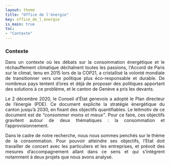 ```yaml
---
layout: theme
title: "Office de l'énergie"
key: office_de_l_énergie
is_main: true
toc:
- "Contexte"
---
```


### Contexte
<div align="justify"><p>Dans un contexte où les débats sur la consommation énergétique et le réchauffement climatique déchaînent toutes les passions, l'Accord de Paris sur le climat, tenu en 2015 lors de la COP21, a cristallisé la volonté mondiale de transitionner vers une politique plus éco-responsable et durable. De nombreux pays tentent d’ores et déjà de proposer des politiques apportant des solutions à ce problème, et le canton de Genève a pris les devants.</p>

<p>Le 2 décembre 2020, le Conseil d’État genevois a adopté le Plan directeur de l’énergie (PDE). Ce document explicite la stratégie énergétique du canton jusqu’à 2030, en fixant des objectifs quantifiables. Le leitmotiv de ce document est de <q style="font-style: italic;">consommer moins et mieux</q>. Pour ce faire, ces objectifs gravitent autour de deux thématiques : la consommation et l’approvisionnement.</p>

<p>Dans le cadre de notre recherche, nous nous sommes penchés sur le thème de la consommation. Pour pouvoir atteindre ses objectifs, l’Etat doit travailler de concert avec les particuliers et les entreprises, et prévoit des mesures d’accompagnement allant dans ce sens et qui s’intègrent notamment à deux projets que nous avons analysé.</p></div>

